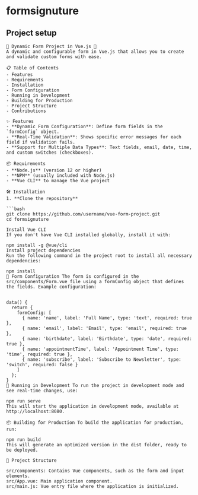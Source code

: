 # formsignuture

## Project setup
```
🌟 Dynamic Form Project in Vue.js 🌟
A dynamic and configurable form in Vue.js that allows you to create and validate custom forms with ease.

📋 Table of Contents
- Features
- Requirements
- Installation
- Form Configuration
- Running in Development
- Building for Production
- Project Structure
- Contributions

✨ Features
- **Dynamic Form Configuration**: Define form fields in the `formConfig` object.
- **Real-Time Validation**: Shows specific error messages for each field if validation fails.
- **Support for Multiple Data Types**: Text fields, email, date, time, and custom switches (checkboxes).

📦 Requirements
- **Node.js** (version 12 or higher)
- **NPM** (usually included with Node.js)
- **Vue CLI** to manage the Vue project

🛠️ Installation
1. **Clone the repository**

```bash
git clone https://github.com/username/vue-form-project.git
cd formsignuture

Install Vue CLI
If you don't have Vue CLI installed globally, install it with:

npm install -g @vue/cli
Install project dependencies
Run the following command in the project root to install all necessary dependencies:

npm install
🔧 Form Configuration The form is configured in the src/components/Form.vue file using a formConfig object that defines the fields. Example configuration:


data() {
  return {
    formConfig: [
      { name: 'name', label: 'Full Name', type: 'text', required: true },
      { name: 'email', label: 'Email', type: 'email', required: true },
      { name: 'birthdate', label: 'Birthdate', type: 'date', required: true },
      { name: 'appointmentTime', label: 'Appointment Time', type: 'time', required: true },
      { name: 'subscribe', label: 'Subscribe to Newsletter', type: 'switch', required: false }
    ]
  };
}
🚀 Running in Development To run the project in development mode and see real-time changes, use:

npm run serve
This will start the application in development mode, available at http://localhost:8080.

📦 Building for Production To build the application for production, run:

npm run build
This will generate an optimized version in the dist folder, ready to be deployed.

📂 Project Structure

src/components: Contains Vue components, such as the form and input elements.
src/App.vue: Main application component.
src/main.js: Vue entry file where the application is initialized.